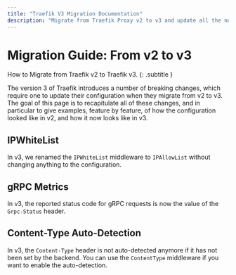 ```yaml
---
title: "Traefik V3 Migration Documentation"
description: "Migrate from Traefik Proxy v2 to v3 and update all the necessary configurations to take advantage of all the improvements. Read the technical documentation."
---
```


# Migration Guide: From v2 to v3

How to Migrate from Traefik v2 to Traefik v3.
{: .subtitle }

The version 3 of Traefik introduces a number of breaking changes,
which require one to update their configuration when they migrate from v2 to v3.
The goal of this page is to recapitulate all of these changes, and in particular to give examples,
feature by feature, of how the configuration looked like in v2, and how it now looks like in v3.

## IPWhiteList

In v3, we renamed the `IPWhiteList` middleware to `IPAllowList` without changing anything to the configuration. 

## gRPC Metrics

In v3, the reported status code for gRPC requests is now the value of the `Grpc-Status` header.    

## Content-Type Auto-Detection

In v3, the `Content-Type` header is not auto-detected anymore if it has not been set by the backend.
You can use the `ContentType` middleware if you want to enable the auto-detection. 